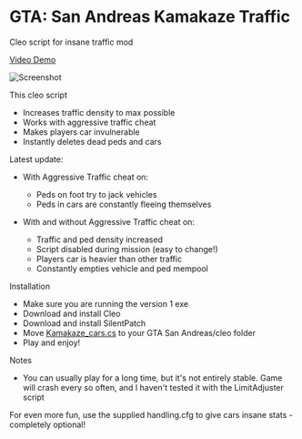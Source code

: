 # GTA: San Andreas Kamakaze Traffic
Cleo script for insane traffic mod

[Video Demo](https://youtu.be/fB4PMy35RpI)

![Screenshot](https://raw.githubusercontent.com/bytes-ls/gtasa_kamakaze_cars/master/screenshot.png)

This cleo script
 - Increases traffic density to max possible
 - Works with aggressive traffic cheat
 - Makes players car invulnerable
 - Instantly deletes dead peds and cars

Latest update:
 - With Aggressive Traffic cheat on:
   - Peds on foot try to jack vehicles
   - Peds in cars are constantly fleeing themselves
 
 - With and without Aggressive Traffic cheat on:
   - Traffic and ped density increased
   - Script disabled during mission (easy to change!)
   - Players car is heavier than other traffic
   - Constantly empties vehicle and ped mempool

Installation
 - Make sure you are running the version 1 exe
 - Download and install Cleo
 - Download and install SilentPatch
 - Move [Kamakaze_cars.cs](https://github.com/bytes-ls/gtasa_kamakaze_cars/raw/master/cleo/Kamakaze_traffic.cs) to your GTA San Andreas/cleo folder
 - Play and enjoy!

Notes
 - You can usually play for a long time, but it's not entirely stable. Game will crash every so often, and I haven't tested it with the LimitAdjuster script

For even more fun, use the supplied handling.cfg to give cars insane stats - completely optional!
